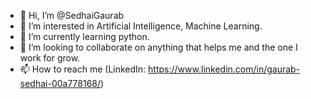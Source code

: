 - 👋 Hi, I’m @SedhaiGaurab
- 👀 I’m interested in Artificial Intelligence, Machine Learning.
- 🌱 I’m currently learning python.
- 💞️ I’m looking to collaborate on anything that helps me and the one I work for grow.
- 📫 How to reach me (LinkedIn: https://www.linkedin.com/in/gaurab-sedhai-00a778168/)

<!---
SedhaiGaurab/SedhaiGaurab is a ✨ special ✨ repository because its `README.md` (this file) appears on your GitHub profile.
You can click the Preview link to take a look at your changes.
--->
